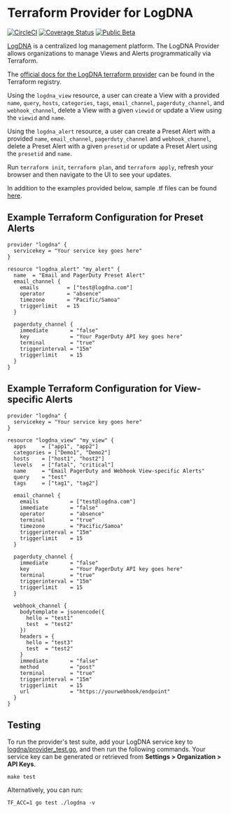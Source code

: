 # Terraform Provider for LogDNA

[![CircleCI](https://circleci.com/gh/logdna/terraform-provider-logdna/tree/master.svg?style=svg)](https://app.circleci.com/pipelines/github/logdna/terraform-provider-logdna)
[![Coverage Status](https://coveralls.io/repos/github/logdna/terraform-provider-logdna/badge.svg)](https://coveralls.io/github/logdna/terraform-provider-logdna)
[![Public Beta](https://img.shields.io/badge/-Public%20Beta-404346?style=flat)](#)

[LogDNA](https://logdna.com) is a centralized log management platform. The LogDNA Provider allows organizations to manage Views and Alerts programmatically via Terraform.

The [official docs for the LogDNA terraform provider](https://registry.terraform.io/providers/logdna/logdna/latest/docs) can be found in the Terraform registry.

Using the `logdna_view` resource, a user can create a View with a provided `name`, `query`, `hosts`, `categories`, `tags`, `email_channel`, `pagerduty_channel`, and `webhook_channel`, delete a View with a given `viewid` or update a View using the `viewid` and `name`.

Using the `logdna_alert` resource, a user can create a Preset Alert with a provided `name`, `email_channel`, `pagerduty_channel` and `webhook_channel`, delete a Preset Alert with a given `presetid` or update a Preset Alert using the `presetid` and `name`.

Run `terraform init`, `terraform plan`, and `terraform apply`, refresh your browser and then navigate to the UI to see your updates.

In addition to the examples provided below, sample .tf files can be found [here](https://github.com/logdna/terraform-provider-logdna/tree/main/examples).

## Example Terraform Configuration for Preset Alerts
```
provider "logdna" {
  servicekey = "Your service key goes here"
}

resource "logdna_alert" "my_alert" {
  name  = "Email and PagerDuty Preset Alert"
  email_channel {    
    emails         = ["test@logdna.com"]                 
    operator       = "absence"
    timezone       = "Pacific/Samoa"
    triggerlimit   = 15                  
  }

  pagerduty_channel {
    immediate       = "false"
    key             = "Your PagerDuty API key goes here"
    terminal        = "true"
    triggerinterval = "15m"
    triggerlimit    = 15
  }
}
```

## Example Terraform Configuration for View-specific Alerts
```
provider "logdna" {
  servicekey = "Your service key goes here"
}

resource "logdna_view" "my_view" {
  apps     = ["app1", "app2"]
  categories = ["Demo1", "Demo2"]
  hosts    = ["host1", "host2"]
  levels   = ["fatal", "critical"]
  name     = "Email PagerDuty and Webhook View-specific Alerts"
  query    = "test"
  tags     = ["tag1", "tag2"]

  email_channel {
    emails          = ["test@logdna.com"]
    immediate       = "false"
    operator        = "absence"
    terminal        = "true"
    timezone        = "Pacific/Samoa"
    triggerinterval = "15m"
    triggerlimit    = 15
  }

  pagerduty_channel {
    immediate       = "false"
    key             = "Your PagerDuty API key goes here"
    terminal        = "true"
    triggerinterval = "15m"
    triggerlimit    = 15
  }

  webhook_channel {
    bodytemplate = jsonencode({
      hello = "test1"
      test  = "test2"
    })
    headers = {
      hello = "test3"
      test  = "test2"
    }
    immediate       = "false"
    method          = "post"
    terminal        = "true"
    triggerinterval = "15m"
    triggerlimit    = 15
    url             = "https://yourwebhook/endpoint"
  }
}
```

## Testing

To run the provider's test suite, add your LogDNA service key to [logdna/provider_test.go](https://github.com/logdna/terraform-provider-logdna/blob/main/logdna/provider_test.go), and then run the following commands. Your service key can be generated or retrieved from **Settings > Organization > API Keys**.

```
make test
```

Alternatively, you can run:

```
TF_ACC=1 go test ./logdna -v
```

